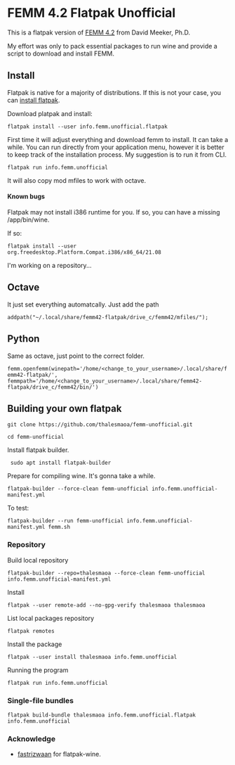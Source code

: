 # FEMM 4.2 Flatpak Unofficial

This is a flatpak version of [FEMM 4.2](https://www.femm.info) from David Meeker, Ph.D. 

My effort was only to pack essential packages to run wine and provide a script to download and install FEMM.

## Install

Flatpak is native for a majority of distributions. If this is not your case, you can [install flatpak](https://flatpak.org/setup/).

Download platpak and install:

```flatpak install --user info.femm.unofficial.flatpak```

First time it will adjust everything and download femm to install. It can take a while. You can run directly from your application menu, however it is better to keep track of the installation process. My suggestion is to run it from CLI.

    
```flatpak run info.femm.unofficial```

It will also copy mod mfiles to work with octave.

#### Known bugs

Flatpak may not install i386 runtime for you. If so, you can have a missing /app/bin/wine.

If so:

```flatpak install --user org.freedesktop.Platform.Compat.i386/x86_64/21.08```

I'm working on a repository...

## Octave

It just set everything automatcally. Just add the path

```addpath("~/.local/share/femm42-flatpak/drive_c/femm42/mfiles/");```

## Python

Same as octave, just point to the correct folder.

```femm.openfemm(winepath='/home/<change_to_your_username>/.local/share/femm42-flatpak/', femmpath='/home/<change_to_your_username>/.local/share/femm42-flatpak/drive_c/femm42/bin/')```

## Building your own flatpak

```git clone https://github.com/thalesmaoa/femm-unofficial.git```

```cd femm-unofficial```

Install flatpak builder.

``` sudo apt install flatpak-builder```

Prepare for compiling wine. It's gonna take a while.

```flatpak-builder --force-clean femm-unofficial info.femm.unofficial-manifest.yml```

To test:

```flatpak-builder --run femm-unofficial info.femm.unofficial-manifest.yml femm.sh```

### Repository

Build local repository

```flatpak-builder --repo=thalesmaoa --force-clean femm-unofficial info.femm.unofficial-manifest.yml```

Install

```flatpak --user remote-add --no-gpg-verify thalesmaoa thalesmaoa```

List local packages repository

```flatpak remotes```

Install the package

```flatpak --user install thalesmaoa info.femm.unofficial```

Running the program

```flatpak run info.femm.unofficial```

### Single-file bundles

```flatpak build-bundle thalesmaoa info.femm.unofficial.flatpak info.femm.unofficial```

### Acknowledge

 - [fastrizwaan](https://github.com/fastrizwaan) for flatpak-wine.
